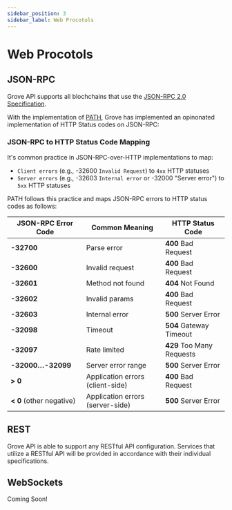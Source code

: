 ```yaml
---
sidebar_position: 3
sidebar_label: Web Procotols
---
```


# Web Procotols

## JSON-RPC

Grove API supports all blochchains that use the [JSON-RPC 2.0 Specification](https://www.jsonrpc.org/specification).

With the implementation of [PATH](https://path.grove.city/learn/qos/http_status_code), Grove has implemented an opinonated implementation of HTTP Status codes on JSON-RPC:

### JSON-RPC to HTTP Status Code Mapping

It's common practice in JSON-RPC-over-HTTP implementations to map:

- `Client errors` (e.g., -32600 `Invalid Request`) to `4xx` HTTP statuses
- `Server errors` (e.g., -32603 `Internal error` or -32000 "Server error") to `5xx` HTTP statuses

PATH follows this practice and maps JSON-RPC errors to HTTP status codes as follows:

| JSON-RPC Error Code      | Common Meaning                   | HTTP Status Code          |
| ------------------------ | -------------------------------- | ------------------------- |
| **-32700**               | Parse error                      | **400** Bad Request       |
| **-32600**               | Invalid request                  | **400** Bad Request       |
| **-32601**               | Method not found                 | **404** Not Found         |
| **-32602**               | Invalid params                   | **400** Bad Request       |
| **-32603**               | Internal error                   | **500** Server Error      |
| **-32098**               | Timeout                          | **504** Gateway Timeout   |
| **-32097**               | Rate limited                     | **429** Too Many Requests |
| **-32000…-32099**        | Server error range               | **500** Server Error      |
| **> 0**                  | Application errors (client-side) | **400** Bad Request       |
| **< 0** (other negative) | Application errors (server-side) | **500** Server Error      |


## REST

Grove API is able to support any RESTful API configuration. Services that utilize a RESTful API will be provided in accordance with their individual specifications.

## WebSockets

Coming Soon!
